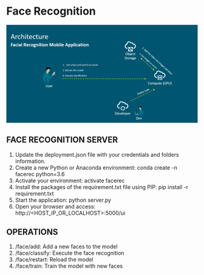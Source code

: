 # Face Recognition

![Architecture](architecture.png)


## FACE RECOGNITION SERVER

1) Update the deployment.json file with your credentials and folders information.
2) Create a new Python or Anaconda environment: conda create -n facerec python=3.6
3) Activate your environment: activate facerec
4) Install the packages of the requirement.txt file using PIP: pip install -r requirement.txt
5) Start the application: python server.py
6) Open your browser and access: http://<HOST_IP_OR_LOCALHOST>:5000/ui


## OPERATIONS

1) /face/add: Add a new faces to the model
2) /face/classify: Execute the face recognition
3) /face/restart: Reload the model
4) /face/train: Train the model with new faces